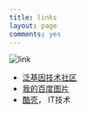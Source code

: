 ```yaml
---
title: links
layout: page
comments: yes
---
```

![link](http://blog-fungenomics-com.qiniudn.com/st.post.link-logo.jpeg)


* [泛基因技术社区](www.fungenomics.com)
* [我的百度图片](http://image.baidu.com/albumlist/3442368979)
* [酷壳](http://coolshell.cn/)， IT技术



